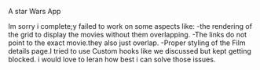 A star Wars App

Im sorry i complete;y failed to work on some aspects like:
-the rendering of the grid to display the movies without them overlapping.
-The links do not point to the exact movie.they also just overlap.
-Proper styling of the Film details page.I tried to use Custom hooks like we discussed but kept getting blocked.
i would love to leran how best i can solve those issues.